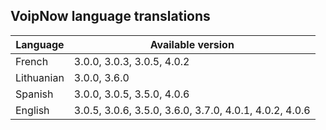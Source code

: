 ## VoipNow language translations

Language | Available version
-------|--------------
French | 3.0.0, 3.0.3, 3.0.5, 4.0.2
Lithuanian | 3.0.0, 3.6.0
Spanish | 3.0.0, 3.0.5, 3.5.0, 4.0.6
English | 3.0.5, 3.0.6, 3.5.0, 3.6.0, 3.7.0, 4.0.1, 4.0.2, 4.0.6

